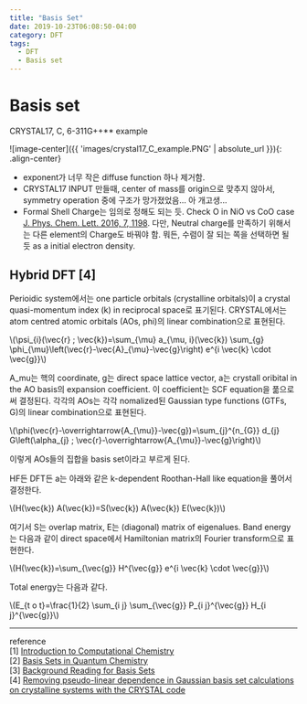 ```yaml
---
title: "Basis Set"
date: 2019-10-23T06:08:50-04:00
category: DFT
tags:
  - DFT
  - Basis set
---
```



# Basis set

CRYSTAL17, C, 6-311G++** example  

![image-center]({{ 'images/crystal17_C_example.PNG' | absolute_url }}){: .align-center}

* exponent가 너무 작은 diffuse function 하나 제거함.
* CRYSTAL17 INPUT 만들때, center of mass를 origin으로 맞추지 않아서, symmetry operation 중에 구조가 망가졌었음... 아 개고생...
* Formal Shell Charge는 임의로 정해도 되는 듯. Check O in NiO vs CoO case [J. Phys. Chem. Lett. 2016, 7, 1198](https://pubs.acs.org/doi/10.1021/acs.jpclett.5b02870). 다만, Neutral charge를 만족하기 위해서는 다른 element의 Charge도 바꿔야 함. 뭐든, 수렴이 잘 되는 쪽을 선택하면 될 듯 as a initial electron density.

## Hybrid DFT [4]

Perioidic system에서는 one particle orbitals (crystalline orbitals)이 a crystal quasi-momentum index (k) in reciprocal space로 표기된다.
CRYSTAL에서는 atom centred atomic orbitals (AOs, phi)의 linear combination으로 표현된다.
<p><span class="math inline">\(\psi_{i}(\vec{r} ; \vec{k})=\sum_{\mu} a_{\mu, i}(\vec{k}) \sum_{g} \phi_{\mu}\left(\vec{r}-\vec{A}_{\mu}-\vec{g}\right) e^{i \vec{k} \cdot \vec{g}}\)</span></p>

A_mu는 핵의 coordinate, g는 direct space lattice vector, a는 crystall oribital in the AO basis의 expansion coefficient. 이 coefficient는 SCF equation을 풂으로써 결정된다. 각각의 AOs는 각각 nomalized된 Gaussian type functions (GTFs, G)의 linear combination으로 표현된다.
<p><span class="math inline">\(\phi(\vec{r}-\overrightarrow{A_{\mu}}-\vec{g})=\sum_{j}^{n_{G}} d_{j} G\left(\alpha_{j} ; \vec{r}-\overrightarrow{A_{\mu}}-\vec{g}\right)\)</span></p>
이렇게 AOs들의 집합을 basis set이라고 부르게 된다.  

HF든 DFT든 a는 아래와 같은 k-dependent Roothan-Hall like equation을 풀어서 결정한다.
<p><span class="math inline">\(H(\vec{k}) A(\vec{k})=S(\vec{k}) A(\vec{k}) E(\vec{k})\)</span></p>
여기서 S는 overlap matrix, E는 (diagonal) matrix of eigenalues.  
Band energy는 다음과 같이 direct space에서 Hamiltonian matrix의 Fourier transform으로 표현한다.
<p><span class="math inline">\(H(\vec{k})=\sum_{\vec{g}} H^{\vec{g}} e^{i \vec{k} \cdot \vec{g}}\)</span></p>
Total energy는 다음과 같다.
<p><span class="math inline">\(E_{t o t}=\frac{1}{2} \sum_{i j} \sum_{\vec{g}} P_{i j}^{\vec{g}} H_{i j}^{\vec{g}}\)</span></p>


---
reference  
[1] [Introduction to Computational Chemistry](http://www.helsinki.fi/kemia/fysikaalinen/opetus/jlk/luennot/Lecture5.pdf)  
[2] [Basis Sets in Quantum Chemistry](http://vergil.chemistry.gatech.edu/courses/chem6485/pdf/basis-sets.pdf)  
[3] [Background Reading for Basis Sets](https://www.shodor.org/chemviz/basis/teachers/background.html)  
[4] [Removing pseudo-linear dependence in Gaussian basis set calculations on crystalline systems with the CRYSTAL code](https://www.archer.ac.uk/community/eCSE/eCSE04-16/eCSE04-16_Technical_Report.pdf)  

